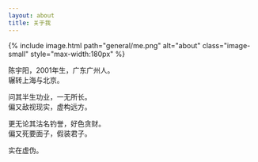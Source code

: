 ```yaml
---
layout: about
title: 关于我
---
```


{% include image.html 
   path="general/me.png" 
   alt="about" 
   class="image-small" 
   style="max-width:180px" %}

陈宇阳，2001年生，广东广州人。  
辗转上海与北京。

问其半生功业，一无所长。  
偏又敌视现实，虚构远方。

更无论其沽名钓誉，好色贪财。  
偏又死要面子，假装君子。

实在虚伪。